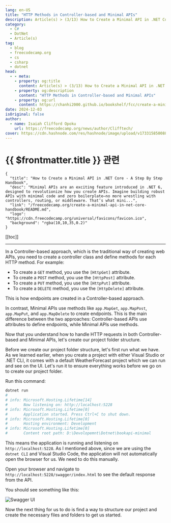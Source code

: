 ```yaml
---
lang: en-US
title: "HTTP Methods in Controller-based and Minimal APIs"
description: Article(s) > (3/13) How to Create a Minimal API in .NET Core - A Step By Step Handbook
category:
  - C#
  - DotNet
  - Article(s)
tag:
  - blog
  - freecodecamp.org
  - cs
  - csharp
  - dotnet
head:
  - - meta:
    - property: og:title
      content: Article(s) > (3/13) How to Create a Minimal API in .NET Core - A Step By Step Handbook
    - property: og:description
      content: "HTTP Methods in Controller-based and Minimal APIs"
    - property: og:url
      content: https://chanhi2000.github.io/bookshelf/fcc/create-a-minimal-api-in-net-core-handbook/http-methods-in-controller-based-and-minimal-apis.html
date: 2024-12-03
isOriginal: false
author:
  - name: Isaiah Clifford Opoku
    url: https://freecodecamp.org/news/author/Clifftech/
cover: https://cdn.hashnode.com/res/hashnode/image/upload/v1733158500882/9af04a12-2121-4efd-a66f-00330896e358.png
---
```


# {{ $frontmatter.title }} 관련

```component VPCard
{
  "title": "How to Create a Minimal API in .NET Core - A Step By Step Handbook",
  "desc": "Minimal APIs are an exciting feature introduced in .NET 6, designed to revolutionize how you create APIs. Imagine building robust APIs with minimal code and zero boilerplate—no more wrestling with controllers, routing, or middleware. That’s what mini...",
  "link": "/freecodecamp.org/create-a-minimal-api-in-net-core-handbook/README.md",
  "logo": "https://cdn.freecodecamp.org/universal/favicons/favicon.ico",
  "background": "rgba(10,10,35,0.2)"
}
```

[[toc]]

---

<SiteInfo
  name="How to Create a Minimal API in .NET Core - A Step By Step Handbook"
  desc="Minimal APIs are an exciting feature introduced in .NET 6, designed to revolutionize how you create APIs. Imagine building robust APIs with minimal code and zero boilerplate—no more wrestling with controllers, routing, or middleware. That’s what mini..."
  url="https://freecodecamp.org/news/create-a-minimal-api-in-net-core-handbook#heading-http-methods-in-controller-based-and-minimal-apis"
  logo="https://cdn.freecodecamp.org/universal/favicons/favicon.ico"
  preview="https://cdn.hashnode.com/res/hashnode/image/upload/v1733158500882/9af04a12-2121-4efd-a66f-00330896e358.png"/>


In a Controller-based approach, which is the traditional way of creating web APIs, you need to create a controller class and define methods for each HTTP method. For example:

- To create a `GET` method, you use the `[HttpGet]` attribute.
- To create a `POST` method, you use the `[HttpPost]` attribute.
- To create a `PUT` method, you use the `[HttpPut]` attribute.
- To create a `DELETE` method, you use the `[HttpDelete]` attribute.

This is how endpoints are created in a Controller-based approach.

In contrast, Minimal APIs use methods like `app.MapGet`, `app.MapPost`, `app.MapPut`, and `app.MapDelete` to create endpoints. This is the main difference between the two approaches: Controller-based APIs use attributes to define endpoints, while Minimal APIs use methods.

Now that you understand how to handle HTTP requests in both Controller-based and Minimal APIs, let's create our project folder structure.

Before we create our project folder structure, let's first run what we have. As we learned earlier, when you create a project with either Visual Studio or .NET CLI, it comes with a default WeatherForecast project which we can run and see on the UI. Let's run it to ensure everything works before we go on to create our project folder.

Run this command:

```sh
dotnet run
#
# info: Microsoft.Hosting.Lifetime[14]
#       Now listening on: http://localhost:5228
# info: Microsoft.Hosting.Lifetime[0]
#       Application started. Press Ctrl+C to shut down.
# info: Microsoft.Hosting.Lifetime[0]
#       Hosting environment: Development
# info: Microsoft.Hosting.Lifetime[0]
#       Content root path: D:\Devolopemnt\Dotnet\bookapi-minimal
```

This means the application is running and listening on `http://localhost:5228`. As I mentioned above, since we are using the `dotnet CLI` and Visual Studio Code, the application will not automatically open the browser for us. We need to do this manually.

Open your browser and navigate to `http://localhost:5228/swagger/index.html` to see the default response from the API.

You should see something like this:

![Swagger UI](https://cdn.hashnode.com/res/hashnode/image/upload/v1732623894640/b882a1ee-3957-4958-8f59-20b44fe7fb7d.png)

Now the next thing for us to do is find a way to structure our project and create the necessary files and folders to get us started.